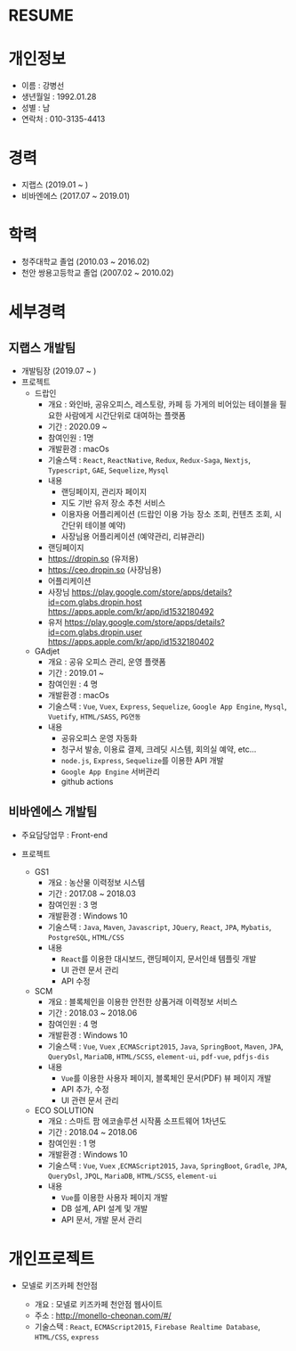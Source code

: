 # RESUME

# 개인정보

- 이름 : 강병선
- 생년월일 : 1992.01.28
- 성별 : 남
- 연락처 : 010-3135-4413

# 경력

- 지랩스 (2019.01 ~ )
- 비바엔에스 (2017.07 ~ 2019.01)


# 학력

- 청주대학교 졸업 (2010.03 ~ 2016.02)
- 천안 쌍용고등학교 졸업 (2007.02 ~ 2010.02)

# 세부경력

## 지랩스 개발팀
- 개발팀장 (2019.07 ~ )
- 프로젝트
  - 드랍인
    - 개요 : 와인바, 공유오피스, 레스토랑, 카페 등 가게의 비어있는 테이블을 필요한 사람에게 시간단위로 대여하는 플랫폼
    - 기간 : 2020.09 ~ 
    - 참여인원 : 1명
    - 개발환경 : macOs
    - 기술스택 : `React`, `ReactNative`, `Redux`, `Redux-Saga`, `Nextjs`, `Typescript`, `GAE`, `Sequelize`, `Mysql`
    - 내용
      - 랜딩페이지, 관리자 페이지
      - 지도 기반 유저 장소 추천 서비스
      - 이용자용 어플리케이션 (드랍인 이용 가능 장소 조회, 컨텐츠 조회, 시간단위 테이블 예약)
      - 사장님용 어플리케이션 (예약관리, 리뷰관리)
     - 랜딩페이지
      - https://dropin.so (유저용)
      - https://ceo.dropin.so (사장님용)
     - 어플리케이션
      - 사장님
        https://play.google.com/store/apps/details?id=com.glabs.dropin.host
        https://apps.apple.com/kr/app/id1532180492
      - 유저
        https://play.google.com/store/apps/details?id=com.glabs.dropin.user
        https://apps.apple.com/kr/app/id1532180402
  - GAdjet
    - 개요 : 공유 오피스 관리, 운영 플랫폼
    - 기간 : 2019.01 ~
    - 참여인원 : 4 명
    - 개발환경 : macOs
    - 기술스택 : `Vue`, `Vuex`, `Express`, `Sequelize`, `Google App Engine`, `Mysql`, `Vuetify`, `HTML/SASS`, `PG연동`
    - 내용
      - 공유오피스 운영 자동화
      - 청구서 발송, 이용료 결제, 크레딧 시스템, 회의실 예약, etc...
      - `node.js`, `Express`, `Sequelize`를 이용한 API 개발
      - `Google App Engine` 서버관리
      - github actions


## 비바엔에스 개발팀

- 주요담당업무 : Front-end

- 프로젝트
  - GS1
    - 개요 : 농산물 이력정보 시스템
    - 기간 : 2017.08 ~ 2018.03
    - 참여인원 : 3 명
    - 개발환경 : Windows 10
    - 기술스택 : `Java`, `Maven`, `Javascript`, `JQuery`, `React`, `JPA`, `Mybatis`, `PostgreSQL`, `HTML/CSS`
    - 내용
      - `React`를 이용한 대시보드, 랜딩페이지, 문서인쇄 템플릿 개발
      - UI 관련 문서 관리
      - API 수정
  - SCM
    - 개요 : 블록체인을 이용한 안전한 상품거래 이력정보 서비스
    - 기간 : 2018.03 ~ 2018.06
    - 참여인원 : 4 명
    - 개발환경 : Windows 10
    - 기술스택 : `Vue`, `Vuex` ,`ECMAScript2015`, `Java`, `SpringBoot`, `Maven`, `JPA`, `QueryDsl`, `MariaDB`, `HTML/SCSS`, `element-ui`, `pdf-vue`, `pdfjs-dis`
    - 내용
      - `Vue`를 이용한 사용자 페이지, 블록체인 문서(PDF) 뷰 페이지 개발
      - API 추가, 수정
      - UI 관련 문서 관리
  - ECO SOLUTION
    - 개요 : 스마트 팜 에코솔루션 시작품 소프트웨어 1차년도
    - 기간 : 2018.04 ~ 2018.06
    - 참여인원 : 1 명
    - 개발환경 : Windows 10
    - 기술스택 : `Vue`, `Vuex` ,`ECMAScript2015`, `Java`, `SpringBoot`, `Gradle`, `JPA`, `QueryDsl`, `JPQL`, `MariaDB`, `HTML/SCSS`, `element-ui`
    - 내용
      - `Vue`를 이용한 사용자 페이지 개발
      - DB 설계, API 설계 및 개발
      - API 문서, 개발 문서 관리

# 개인프로젝트

- 모넬로 키즈카페 천안점

  - 개요 : 모넬로 키즈카페 천안점 웹사이트
  - 주소 : http://monello-cheonan.com/#/
  - 기술스택 : `React`, `ECMAScript2015`, `Firebase Realtime Database`, `HTML/CSS`, `express`
